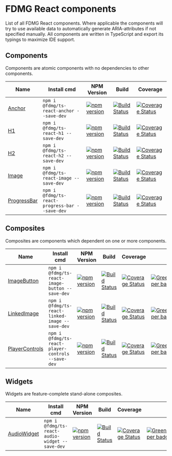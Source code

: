 # FDMG React components
List of all FDMG React components. Where applicable the components will try to use available data to automatically generate ARIA-attributes if not specified manually. All components are written in TypeScript and export its typings to maximize IDE support.

## Components
Components are atomic components with no dependencies to other components.

| Name                                                                      | Install cmd                                    | NPM Version                                                                                                                              | Build                                                                                                                                                             | Coverage                                                                                                                                                                                                   |
| ------------------------------------------------------------------------- | ---------------------------------------------- | ---------------------------------------------------------------------------------------------------------------------------------------- | ----------------------------------------------------------------------------------------------------------------------------------------------------------------- | ---------------------------------------------------------------------------------------------------------------------------------------------------------------------------------------------------------- |
| [Anchor](https://github.com/FDMediagroep/fdmg-ts-react-anchor)            | `npm i @fdmg/ts-react-anchor --save-dev`       | [![npm version](https://badge.fury.io/js/%40fdmg%2Fts-react-anchor.svg)](https://badge.fury.io/js/%40fdmg%2Fts-react-anchor)             | [![Build Status](https://travis-ci.org/FDMediagroep/fdmg-ts-react-anchor.svg?branch=master)](https://travis-ci.org/FDMediagroep/fdmg-ts-react-anchor)             | [![Coverage Status](https://coveralls.io/repos/github/FDMediagroep/fdmg-ts-react-anchor/badge.svg?branch=master)](https://coveralls.io/github/FDMediagroep/fdmg-ts-react-anchor?branch=master)             |
| [H1](https://github.com/FDMediagroep/fdmg-ts-react-h1)                    | `npm i @fdmg/ts-react-h1 --save-dev`           | [![npm version](https://badge.fury.io/js/%40fdmg%2Fts-react-h1.svg)](https://badge.fury.io/js/%40fdmg%2Fts-react-h1)                     | [![Build Status](https://travis-ci.org/FDMediagroep/fdmg-ts-react-h1.svg?branch=master)](https://travis-ci.org/FDMediagroep/fdmg-ts-react-h1)                     | [![Coverage Status](https://coveralls.io/repos/github/FDMediagroep/fdmg-ts-react-h1/badge.svg?branch=master)](https://coveralls.io/github/FDMediagroep/fdmg-ts-react-h1?branch=master)                     |
| [H2](https://github.com/FDMediagroep/fdmg-ts-react-h2)                    | `npm i @fdmg/ts-react-h2 --save-dev`           | [![npm version](https://badge.fury.io/js/%40fdmg%2Fts-react-h2.svg)](https://badge.fury.io/js/%40fdmg%2Fts-react-h2)                     | [![Build Status](https://travis-ci.org/FDMediagroep/fdmg-ts-react-h2.svg?branch=master)](https://travis-ci.org/FDMediagroep/fdmg-ts-react-h2)                     | [![Coverage Status](https://coveralls.io/repos/github/FDMediagroep/fdmg-ts-react-h2/badge.svg?branch=master)](https://coveralls.io/github/FDMediagroep/fdmg-ts-react-h2?branch=master)                     |
| [Image](https://github.com/FDMediagroep/fdmg-ts-react-image)              | `npm i @fdmg/ts-react-image --save-dev`        | [![npm version](https://badge.fury.io/js/%40fdmg%2Fts-react-image.svg)](https://badge.fury.io/js/%40fdmg%2Fts-react-image)               | [![Build Status](https://travis-ci.org/FDMediagroep/fdmg-ts-react-image.svg?branch=master)](https://travis-ci.org/FDMediagroep/fdmg-ts-react-image)               | [![Coverage Status](https://coveralls.io/repos/github/FDMediagroep/fdmg-ts-react-image/badge.svg?branch=master)](https://coveralls.io/github/FDMediagroep/fdmg-ts-react-image?branch=master)               |
| [ProgressBar](https://github.com/FDMediagroep/fdmg-ts-react-progress-bar) | `npm i @fdmg/ts-react-progress-bar --save-dev` | [![npm version](https://badge.fury.io/js/%40fdmg%2Fts-react-progress-bar.svg)](https://badge.fury.io/js/%40fdmg%2Fts-react-progress-bar) | [![Build Status](https://travis-ci.org/FDMediagroep/fdmg-ts-react-progress-bar.svg?branch=master)](https://travis-ci.org/FDMediagroep/fdmg-ts-react-progress-bar) | [![Coverage Status](https://coveralls.io/repos/github/FDMediagroep/fdmg-ts-react-progress-bar/badge.svg?branch=master)](https://coveralls.io/github/FDMediagroep/fdmg-ts-react-progress-bar?branch=master) |

## Composites
Composites are components which dependent on one or more components.

| Name                                                                            | Install cmd                                       | NPM Version                                                                                                                                    | Build                                                                                                                                                                   | Coverage                                                                                                                                                                                                            |                                                                                                                                          |
| ------------------------------------------------------------------------------- | ------------------------------------------------- | ---------------------------------------------------------------------------------------------------------------------------------------------- | ----------------------------------------------------------------------------------------------------------------------------------------------------------------------- | ------------------------------------------------------------------------------------------------------------------------------------------------------------------------------------------------------------------- | ---------------------------------------------------------------------------------------------------------------------------------------- |
| [ImageButton](https://github.com/FDMediagroep/fdmg-ts-react-image-button)       | `npm i @fdmg/ts-react-image-button --save-dev`    | [![npm version](https://badge.fury.io/js/%40fdmg%2Fts-react-image-button.svg)](https://badge.fury.io/js/%40fdmg%2Fts-react-image-button)       | [![Build Status](https://travis-ci.org/FDMediagroep/fdmg-ts-react-image-button.svg?branch=master)](https://travis-ci.org/FDMediagroep/fdmg-ts-react-image-button)       | [![Coverage Status](https://coveralls.io/repos/github/FDMediagroep/fdmg-ts-react-image-button/badge.svg?branch=master)](https://coveralls.io/github/FDMediagroep/fdmg-ts-react-image-button?branch=master)          | [![Greenkeeper badge](https://badges.greenkeeper.io/FDMediagroep/fdmg-ts-react-image-button.svg)](https://greenkeeper.io/)               |
| [LinkedImage](https://github.com/FDMediagroep/fdmg-ts-react-linked-image)       | `npm i @fdmg/ts-react-linked-image --save-dev`    | [![npm version](https://badge.fury.io/js/%40fdmg%2Fts-react-linked-image.svg)](https://badge.fury.io/js/%40fdmg%2Fts-react-linked-image)       | [![Build Status](https://travis-ci.org/FDMediagroep/fdmg-ts-react-linked-image.svg?branch=master)](https://travis-ci.org/FDMediagroep/fdmg-ts-react-linked-image)       | [![Coverage Status](https://coveralls.io/repos/github/FDMediagroep/fdmg-ts-react-linked-image/badge.svg?branch=master)](https://coveralls.io/github/FDMediagroep/fdmg-ts-react-linked-image?branch=master)          | [![Greenkeeper badge](https://badges.greenkeeper.io/FDMediagroep/fdmg-ts-react-linked-image.svg)](https://greenkeeper.io/)               |
| [PlayerControls](https://github.com/FDMediagroep/fdmg-ts-react-player-controls) | `npm i @fdmg/ts-react-player-controls --save-dev` | [![npm version](https://badge.fury.io/js/%40fdmg%2Fts-react-player-controls.svg)](https://badge.fury.io/js/%40fdmg%2Fts-react-player-controls) | [![Build Status](https://travis-ci.org/FDMediagroep/fdmg-ts-react-player-controls.svg?branch=master)](https://travis-ci.org/FDMediagroep/fdmg-ts-react-player-controls) | [![Coverage Status](https://coveralls.io/repos/github/FDMediagroep/fdmg-ts-react-player-controls/badge.svg?branch=master)](https://coveralls.io/github/FDMediagroep/fdmg-ts-react-player-controls?branch=master)    | [![Greenkeeper badge](https://badges.greenkeeper.io/FDMediagroep/fdmg-ts-react-player-controls.svg)](https://greenkeeper.io/)            |

## Widgets
Widgets are feature-complete stand-alone composites.

| Name                                                                            | Install cmd                                      | NPM Version                                                                                                                                    | Build                                                                                                                                                                   | Coverage                                                                                                                                                                                                            |                                                                                                                                          |
| ------------------------------------------------------------------------------- | ------------------------------------------------ | ---------------------------------------------------------------------------------------------------------------------------------------------- | ----------------------------------------------------------------------------------------------------------------------------------------------------------------------- | ------------------------------------------------------------------------------------------------------------------------------------------------------------------------------------------------------------------- | ---------------------------------------------------------------------------------------------------------------------------------------- |
| [AudioWidget](https://github.com/FDMediagroep/fdmg-ts-react-audio-widget)       | `npm i @fdmg/ts-react-audio-widget --save-dev`    | [![npm version](https://badge.fury.io/js/%40fdmg%2Fts-react-audio-widget.svg)](https://badge.fury.io/js/%40fdmg%2Fts-react-audio-widget)       | [![Build Status](https://travis-ci.org/FDMediagroep/fdmg-ts-react-audio-widget.svg?branch=master)](https://travis-ci.org/FDMediagroep/fdmg-ts-react-audio-widget)       | [![Coverage Status](https://coveralls.io/repos/github/FDMediagroep/fdmg-ts-react-audio-widget/badge.svg?branch=master)](https://coveralls.io/github/FDMediagroep/fdmg-ts-react-audio-widget?branch=master)         | [![Greenkeeper badge](https://badges.greenkeeper.io/FDMediagroep/fdmg-ts-react-audio-widget.svg)](https://greenkeeper.io/)               |
